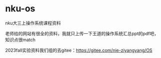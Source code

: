 # nku-os
nku大三上操作系统课程资料

老师给的网站有很全的资料，我就只上传一下王道的操作系统汇总ppt的pdf吧，知识点很match

2023fall实验资料我们组的去gitee：https://gitee.com/nie-ziyangyang/OS
